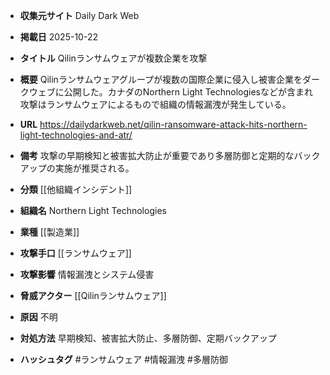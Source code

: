 - **収集元サイト**
Daily Dark Web

- **掲載日**
2025-10-22

- **タイトル**
Qilinランサムウェアが複数企業を攻撃

- **概要**
Qilinランサムウェアグループが複数の国際企業に侵入し被害企業をダークウェブに公開した。カナダのNorthern Light Technologiesなどが含まれ攻撃はランサムウェアによるもので組織の情報漏洩が発生している。

- **URL**
https://dailydarkweb.net/qilin-ransomware-attack-hits-northern-light-technologies-and-atr/

- **備考**
攻撃の早期検知と被害拡大防止が重要であり多層防御と定期的なバックアップの実施が推奨される。

- **分類**
[[他組織インシデント]]

- **組織名**
Northern Light Technologies

- **業種**
[[製造業]]

- **攻撃手口**
[[ランサムウェア]]

- **攻撃影響**
情報漏洩とシステム侵害

- **脅威アクター**
[[Qilinランサムウェア]]

- **原因**
不明

- **対処方法**
早期検知、被害拡大防止、多層防御、定期バックアップ

- **ハッシュタグ**
#ランサムウェア #情報漏洩 #多層防御
